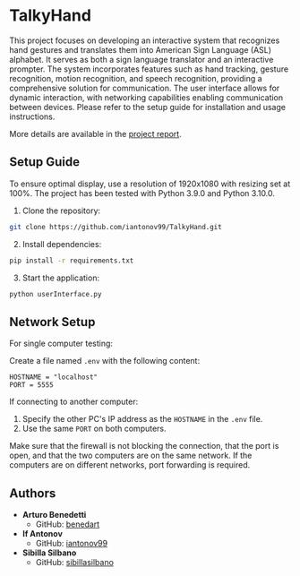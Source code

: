 # TalkyHand

This project focuses on developing an interactive system that recognizes hand gestures and translates them into American Sign Language (ASL) alphabet. It serves as both a sign language translator and an interactive prompter. The system incorporates features such as hand tracking, gesture recognition, motion recognition, and speech recognition, providing a comprehensive solution for communication. The user interface allows for dynamic interaction, with networking capabilities enabling communication between devices. Please refer to the setup guide for installation and usage instructions.

More details are available in the [project report](deliverables/TalkyHand%20-%20Report.pdf).

## Setup Guide

To ensure optimal display, use a resolution of 1920x1080 with resizing set at 100%. The project has been tested with Python 3.9.0 and Python 3.10.0.

1. Clone the repository:

```bash
git clone https://github.com/iantonov99/TalkyHand.git
```

2. Install dependencies:

```bash
pip install -r requirements.txt
```

3. Start the application:

```bash
python userInterface.py
```

## Network Setup

For single computer testing:

Create a file named `.env` with the following content:

```env
HOSTNAME = "localhost"
PORT = 5555
```

If connecting to another computer:

1. Specify the other PC's IP address as the `HOSTNAME` in the `.env` file.
2. Use the same `PORT` on both computers.

Make sure that the firewall is not blocking the connection, that the port is open, and that the two computers are on the same network.
If the computers are on different networks, port forwarding is required.

## Authors

- **Arturo Benedetti**
    - GitHub: [benedart](https://github.com/benedart)
- **If Antonov**
    - GitHub: [iantonov99](https://github.com/iantonov99)
- **Sibilla Silbano**
    - GitHub: [sibillasilbano](https://github.com/allibiss)
